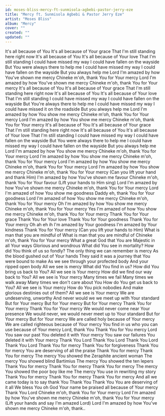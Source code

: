```yaml
---
id: moses-bliss-mercy-ft-sunmisola-agbebi-pastor-jerry-eze
title: "Mercy ft. Sunmisola Agbebi & Pastor Jerry Eze"
artist: "Moses Bliss"
album: "Mercy"
cover: ""
created: ""
updated: ""
---
```


It's all because of You
It's all because of Your grace
That I'm still standing here right now
It's all because of You
It's all because of Your love
That I'm still standing
I could have missed my way
I could have fallen on the wayside
But You were always there to help me
I could have missed my way
I could have fallen on the wayside
But you always help me
Lord I'm amazed by how You've shown me mercy
Chineke m'oh, thank You for Your mercy
Lord I'm amazed by how You've shown me mercy
Chineke m'oh, thank You for Your mercy
It's all because of You
It's all because of Your grace
That I'm still standing here right now
It's all because of You
It's all because of Your love
That I'm still standing
I could have missed my way
I could have fallen on the wayside
But You're always there to help me
I could have missed my way
I could have missed it on the roadside
But you always help me
Lord I'm amazed by how You show me mercy
Chineke m'oh, thank You for Your mercy
Lord I'm amazed by how You show me mercy
Chineke m'oh, thank You for Your mercy
It's all because of You
It's all because of Your grace
That I'm still standing here right now
It's all because of You
It's all because of Your love
That I'm still standing
I could have missed my way
I could have fallen on the wayside
But You were always there to help me
I could have missed my way
I could have fallen on the wayside
But you always help me
Lord I'm amazed by how You show me mercy
Chineke m'oh, thank You for Your mercy
Lord I'm amazed by how You show me mercy
Chineke m'oh, thank You for Your mercy
Lord I'm amazed by how You show me mercy
Chineke m'oh, thank You for Your mercy
Lord I'm amazed by how You show me mercy
Chineke m'oh, thank You for Your mercy
(Can you lift your hand and thank Him)
I'm amazed by how You've shown me favour
Chineke m'oh, thank You for Your favour
(Lift your hands to Him sing)
Lord I'm amazed by how You've  shown me mercy
Chineke m'oh, thank You for Your mercy
Lord I'm amazed of how You show me goodness
Daddy eh, thank You for Your goodness
Lord I'm amazed of how You show me mercy
Chineke m'oh, thank You for Your mercy
Oh I'm amazed by how You show me mercy
Chineke m'oh, thank You for Your mercy
Yes I'm amazed of how You show me mercy
Chineke m'oh, thank You for Your mercy
Thank You for Your grace
Thank You for Your love
Thank You for Your goodness
Thank You for Your mercy
Oh ah eh ih
I'm amazed by Your goodness
I'm amazed by Your kindness
Thank You for Your mercy
(Can you lift your hands to Him)
What is man that you are mindful of
What is man that you are mindful of
Chineke m'oh, thank You for Your mercy
What a great God that You are
Majestic in all Your ways
Glorious and wondrous
What did You see in mortality?
How did You think of us so fondly?
The only thing we can remember is mercy
As the blood gushed out of Your hands
They said it was a journey that You were bound to make
As we see through your profected body
And your ripped open body
All we see is mercy
What did You find in us?
How did You bring us back to You?
All we see is Your mercy
How did we find our way back to You?
All we see is Your mercy
Many times we fail
Many times we walk away
Many times we don't care about You
How do You get us back to You?
All we see is Your mercy
How do You pick nobodies
And make glorious destinies out of them?
All we see is Your mercy
We are undeserving, unworthy
And never would we we meet up with Your standard
But for Your mercy
But for Your mercy
But for Your mercy
Thank You for Your mercy
Thank You for Your mercy
We would never come near Your presence
We would never, we would never meet up to Your standard
But for Your mercy
But for Your mercy
We are called holy because of Your mercy
We are called righteous because of Your mercy
You find in us who you can use because of Your mercy
Lord, thank You
Thank You for You mercy
Lord You saw our past
You deleted it with Your mercy
You saw our failures
You deleted it with Your mercy
Thank You Lord
Thank You Lord
Thank You Lord
Thank You Lord
Thank You for mercy
Thank You for forgiveness
Thank You for mercy
You are deserving of all the praise
Thank You for mercy
Thank You for mercy
The mercy You showed the Zeraphite ancient  woman
The mercy You showed blind Bartimius
The mercy You showed the ten lepers
Thank You for mercy
Thank You for mercy
Thank You for mercy
The mercy You showed the poor boy like me
The mercy You use in rewriting my story
Thank You for mercy
Thank You for mercy
Thank You for mercy
And all we came today is to say thank You
Thank You
Thank You
You are deserving of it all
We bless You oh God
Your name be praised all because of Your mercy
Thank You Lord
Chineke m'oh, thank You for Your mercy
Lord I'm amazed by how You've shown me mercy
Chineke m'oh, thank You for Your mercy
(Lift your hands and say I'm amazed Lord)
Lord I'm amazed by how You've shown me mercy
Chineke m'oh, thank..